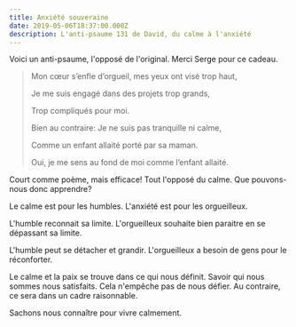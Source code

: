 ```yaml
---
title: Anxiété souveraine
date: 2019-05-06T18:37:00.000Z
description: L'anti-psaume 131 de David, du calme à l'anxiété
---
```


Voici un anti-psaume, l'opposé de l'original. Merci Serge pour ce cadeau.


> Mon cœur s’enfle d’orgueil, mes yeux ont visé trop haut,
>
> Je me suis engagé dans des projets trop grands,
>
> Trop compliqués pour moi.
>
> Bien au contraire: Je ne suis pas tranquille ni calme,
>
> Comme un enfant allaité porté par sa maman.
>
> Oui, je me sens au fond de moi comme l’enfant allaité.


Court comme poème, mais efficace!
Tout l'opposé du calme. Que pouvons-nous donc apprendre?


Le calme est pour les humbles.
L'anxiété est pour les orgueilleux.


L'humble reconnait sa limite.
L'orgueilleux souhaite bien paraitre en se dépassant sa limite.


L'humble peut se détacher et grandir.
L'orgueilleux a besoin de gens pour le réconforter.


Le calme et la paix se trouve dans ce qui nous définit.
Savoir qui nous sommes nous satisfaits.
Cela n'empêche pas de nous défier.
Au contraire, ce sera dans un cadre raisonnable.


Sachons nous connaître pour vivre calmement.

